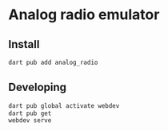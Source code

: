 # Analog radio emulator

## Install

```sh
dart pub add analog_radio
```

## Developing

```sh
dart pub global activate webdev
dart pub get
webdev serve
```
